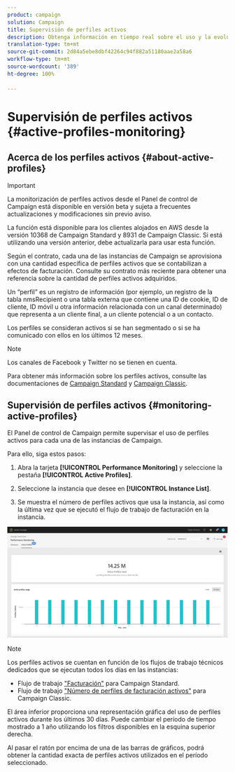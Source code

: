 ```yaml
---
product: campaign
solution: Campaign
title: Supervisión de perfiles activos
description: Obtenga información en tiempo real sobre el uso y la evolución más recientes e históricos de los Perfiles activos para cada una de las instancias de Campaign.
translation-type: tm+mt
source-git-commit: 2d84a5ebe8dbf42264c94f882a51180aae2a58a6
workflow-type: tm+mt
source-wordcount: '389'
ht-degree: 100%

---
```



# Supervisión de perfiles activos {#active-profiles-monitoring}

## Acerca de los perfiles activos {#about-active-profiles}

>[!IMPORTANT]
>
>La monitorización de perfiles activos desde el Panel de control de Campaign está disponible en versión beta y sujeta a frecuentes actualizaciones y modificaciones sin previo aviso.
>
>La función está disponible para los clientes alojados en AWS desde la versión 10368 de Campaign Standard y 8931 de Campaign Classic. Si está utilizando una versión anterior, debe actualizarla para usar esta función.

Según el contrato, cada una de las instancias de Campaign se aprovisiona con una cantidad específica de perfiles activos que se contabilizan a efectos de facturación. Consulte su contrato más reciente para obtener una referencia sobre la cantidad de perfiles activos adquiridos.

Un “perfil” es un registro de información (por ejemplo, un registro de la tabla nmsRecipient o una tabla externa que contiene una ID de cookie, ID de cliente, ID móvil u otra información relacionada con un canal determinado) que representa a un cliente final, a un cliente potencial o a un contacto.

Los perfiles se consideran activos si se han segmentado o si se ha comunicado con ellos en los últimos 12 meses.

>[!NOTE]
>
>Los canales de Facebook y Twitter no se tienen en cuenta.

Para obtener más información sobre los perfiles activos, consulte las documentaciones de [Campaign Standard](https://docs.adobe.com/content/help/es-ES/campaign-standard/using/profiles-and-audiences/managing-profiles/active-profiles.html) y [Campaign Classic](https://docs.adobe.com/content/help/es-ES/campaign-classic/using/getting-started/profile-management/about-profiles.html#active-profiles).

## Supervisión de perfiles activos {#monitoring-active-profiles}

El Panel de control de Campaign permite supervisar el uso de perfiles activos para cada una de las instancias de Campaign.

Para ello, siga estos pasos:

1. Abra la tarjeta **[!UICONTROL Performance Monitoring]** y seleccione la pestaña **[!UICONTROL Active Profiles]**.

1. Seleccione la instancia que desee en **[!UICONTROL Instance List]**.

1. Se muestra el número de perfiles activos que usa la instancia, así como la última vez que se ejecutó el flujo de trabajo de facturación en la instancia.

![](assets/active-profiles-graph.png)

>[!NOTE]
>
>Los perfiles activos se cuentan en función de los flujos de trabajo técnicos dedicados que se ejecutan todos los días en las instancias:
>
>* Flujo de trabajo [&quot;Facturación&quot;](https://docs.adobe.com/help/es-ES/campaign-standard/using/administrating/application-settings/technical-workflows.html) para Campaign Standard.
>* Flujo de trabajo [&quot;Número de perfiles de facturación activos&quot;](https://docs.adobe.com/content/help/es-ES/campaign-classic/using/automating-with-workflows/technical-workflows/deliveries.html) para Campaign Classic.


El área inferior proporciona una representación gráfica del uso de perfiles activos durante los últimos 30 días. Puede cambiar el período de tiempo mostrado a 1 año utilizando los filtros disponibles en la esquina superior derecha.

Al pasar el ratón por encima de una de las barras de gráficos, podrá obtener la cantidad exacta de perfiles activos utilizados en el período seleccionado.
